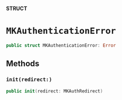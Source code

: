 **STRUCT**

# `MKAuthenticationError`

```swift
public struct MKAuthenticationError: Error
```

## Methods
### `init(redirect:)`

```swift
public init(redirect: MKAuthRedirect)
```
